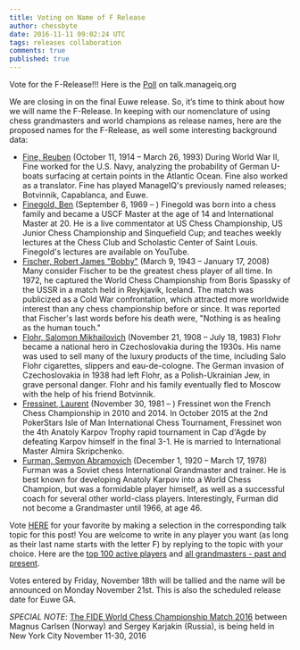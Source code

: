 ```yaml
---
title: Voting on Name of F Release
author: chessbyte
date: 2016-11-11 09:02:24 UTC
tags: releases collaboration
comments: true
published: true
---
```


Vote for the F-Release!!! Here is the [Poll](http://talk.manageiq.org/t/voting-on-name-of-f-release/1881) on talk.manageiq.org

We are closing in on the final Euwe release.  So, it’s time to think about how we will name the F-Release.  In keeping with our nomenclature of using chess grandmasters and world champions as release names, here are the proposed names for the F-Release, as well some interesting background data:

- [Fine, Reuben](https://en.wikipedia.org/wiki/Reuben_Fine) (October 11, 1914 – March 26, 1993)
During World War II, Fine worked for the U.S. Navy, analyzing the probability of German U-boats surfacing at certain points in the Atlantic Ocean. Fine also worked as a translator. Fine has played ManageIQ's previously named releases; Botvinnik, Capablanca, and Euwe.
- [Finegold, Ben](https://en.wikipedia.org/wiki/Ben_Finegold) (September 6, 1969 – )
Finegold was born into a chess family and became a USCF Master at the age of 14 and International Master at 20. He is a live commentator at US Chess Championship, US Junior Chess Championship and Sinquefield Cup; and teaches weekly lectures at the Chess Club and Scholastic Center of Saint Louis. Finegold's lectures are available on YouTube.
- [Fischer, Robert James "Bobby"](https://en.wikipedia.org/wiki/Bobby_Fischer) (March 9, 1943 – January 17, 2008)
Many consider Fischer to be the greatest chess player of all time. In 1972, he captured the World Chess Championship from Boris Spassky of the USSR in a match held in Reykjavík, Iceland. The match was publicized as a Cold War confrontation, which attracted more worldwide interest than any chess championship before or since. It was reported that Fischer's last words before his death were, "Nothing is as healing as the human touch."
- [Flohr, Salomon Mikhailovich](https://en.wikipedia.org/wiki/Salo_Flohr) (November 21, 1908 – July 18, 1983)
Flohr became a national hero in Czechoslovakia during the 1930s. His name was used to sell many of the luxury products of the time, including Salo Flohr cigarettes, slippers and eau-de-cologne. The German invasion of Czechoslovakia in 1938 had left Flohr, as a Polish-Ukrainian Jew, in grave personal danger. Flohr and his family eventually fled to Moscow with the help of his friend Botvinnik.
- [Fressinet, Laurent](https://en.wikipedia.org/wiki/Laurent_Fressinet) (November 30, 1981 – )
Fressinet won the French Chess Championship in 2010 and 2014. In October 2015 at the 2nd PokerStars Isle of Man International Chess Tournament, Fressinet won the 4th Anatoly Karpov Trophy rapid tournament in Cap d'Agde by defeating Karpov himself in the final 3-1. He is married to International Master Almira Skripchenko.
- [Furman, Semyon Abramovich](https://en.wikipedia.org/wiki/Semyon_Furman) (December 1, 1920 – March 17, 1978)
Furman was a Soviet chess International Grandmaster and trainer. He is best known for developing Anatoly Karpov into a World Chess Champion, but was a formidable player himself, as well as a successful coach for several other world-class players. Interestingly, Furman did not become a Grandmaster until 1966, at age 46.

Vote [HERE](http://talk.manageiq.org/t/voting-on-name-of-f-release/1881) for your favorite by making a selection in the corresponding talk topic for this post! You are welcome to write in any player you want (as long as their last name starts with the letter F) by replying to the topic with your choice.  Here are the [top 100 active players](http://2700chess.com/?per-page=100) and [all grandmasters - past and present](https://en.wikipedia.org/wiki/List_of_chess_grandmasters).

Votes entered by Friday, November 18th will be tallied and the name will be announced on Monday November 21st. This is also the scheduled release date for Euwe GA.

*SPECIAL NOTE*: [The FIDE World Chess Championship Match 2016](https://worldchess.com/nyc2016/) between Magnus Carlsen (Norway) and Sergey Karjakin (Russia), is being held in New York City November 11-30, 2016
